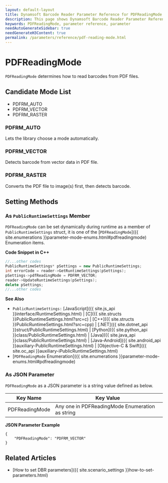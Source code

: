 ```yaml
---
layout: default-layout
title: Dynamsoft Barcode Reader Parameter Reference for PDFReadingMode
description: This page shows Dynamsoft Barcode Reader Parameter Reference for PDFReadingMode.
keywords: PDFReadingMode, parameter reference, parameter
needAutoGenerateSidebar: true
needGenerateH3Content: true
permalink: /parameters/reference/pdf-reading-mode.html
---
```



# PDFReadingMode 

`PDFReadingMode` determines how to read barcodes from PDF files. 

## Candidate Mode List
- PDFRM_AUTO
- PDFRM_VECTOR
- PDFRM_RASTER

### PDFRM_AUTO
Lets the library choose a mode automatically.


### PDFRM_VECTOR
Detects barcode from vector data in PDF file.

### PDFRM_RASTER
Converts the PDF file to image(s) first, then detects barcode.


## Setting Methods

### As `PublicRuntimeSettings` Member
`PDFReadingMode` can be set dynamically during runtime as a member of `PublicRuntimeSettings` struct, it is one of the [`PDFReadingMode`]({{ site.enumerations }}parameter-mode-enums.html#pdfreadingmode) Enumeration items.


**Code Snippet in C++**
```cpp
//...other codes
PublicRuntimeSettings* pSettings = new PublicRuntimeSettings;
int errorCode = reader->GetRuntimeSettings(pSettings);
pSettings->pdfReadingMode = PDFRM_VECTOR;
reader->UpdateRuntimeSettings(pSettings);
delete pSettings;
//...other codes
```


**See Also**      
- `PublicRuntimeSettings:` [JavaScript]({{ site.js_api }}interface/RuntimeSettings.html) \| [C]({{ site.structs }}PublicRuntimeSettings.html?src=c) \| [C++]({{ site.structs }}PublicRuntimeSettings.html?src=cpp) \| [.NET]({{ site.dotnet_api }}struct/PublicRuntimeSettings.html) \| [Python]({{ site.python_api }}class/PublicRuntimeSettings.html) \| [Java]({{ site.java_api }}class/PublicRuntimeSettings.html) \| [Java-Android]({{ site.android_api }}auxiliary-PublicRuntimeSettings.html) \| [Objective-C & Swift]({{ site.oc_api }}auxiliary-iPublicRuntimeSettings.html)
- [`PDFReadingMode` Enumeration]({{ site.enumerations }}parameter-mode-enums.html#pdfreadingmode)


### As JSON Parameter
`PDFReadingMode` as a JSON parameter is a string value defined as below.   

| Key Name | Key Value |
| -------- | --------- |
| PDFReadingMode | Any one in PDFReadingMode Enumeration as string |



**JSON Parameter Example**   
```
{
    "PDFReadingMode": "PDFRM_VECTOR" 
}
```


<!--
## Impacts on Performance
### Speed
Setting `PDFReadingMode` to PDFRM_VECTOR or PDFRM_RASTER when barcode type (image or vector) in PDF file is certain may speed up the process. 

### Read Rate
Setting `PDFReadingMode` to PDFRM_AUTO when barcode type (image or vector) in PDF file is uncertain may improve the Read Rate. 

### Accuracy
`PDFReadingMode` has no influence on the Accuracy.


-->
## Related Articles
- [How to set DBR parameters]({{ site.scenario_settings }}how-to-set-parameters.html)
